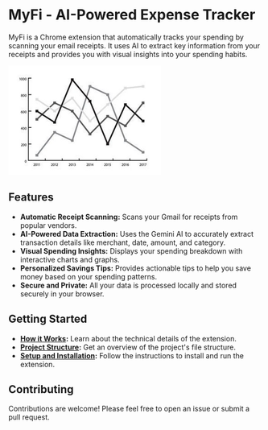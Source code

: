 # MyFi - AI-Powered Expense Tracker

MyFi is a Chrome extension that automatically tracks your spending by scanning your email receipts. It uses AI to extract key information from your receipts and provides you with visual insights into your spending habits.

![Demo Chart](icons/demo-chart.png)

## Features

- **Automatic Receipt Scanning:** Scans your Gmail for receipts from popular vendors.
- **AI-Powered Data Extraction:** Uses the Gemini AI to accurately extract transaction details like merchant, date, amount, and category.
- **Visual Spending Insights:** Displays your spending breakdown with interactive charts and graphs.
- **Personalized Savings Tips:** Provides actionable tips to help you save money based on your spending patterns.
- **Secure and Private:** All your data is processed locally and stored securely in your browser.

## Getting Started

- **[How it Works](docs/how-it-works.md):** Learn about the technical details of the extension.
- **[Project Structure](docs/project-structure.md):** Get an overview of the project's file structure.
- **[Setup and Installation](docs/setup.md):** Follow the instructions to install and run the extension.

## Contributing

Contributions are welcome! Please feel free to open an issue or submit a pull request.
